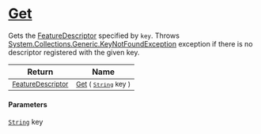 # [Get](./FeatureDescriptor-100663417.md)

Gets the [FeatureDescriptor](https://github.com/hargitomi97/sigstat/blob/master/docs/md/SigStat/Common/FeatureDescriptor.md) specified by `key`.  Throws [System.Collections.Generic.KeyNotFoundException](https://docs.microsoft.com/en-us/dotnet/api/System.Collections.Generic.KeyNotFoundException) exception if there is no descriptor registered with the given key.

| Return | Name | 
| --- | --- | 
| <sub>[FeatureDescriptor](./../FeatureDescriptor.md)</sub>| <sub>[Get](./FeatureDescriptor-100663417.md) ( [`String`](https://docs.microsoft.com/en-us/dotnet/api/System.String) key )</sub>| <br>


#### Parameters
[`String`](https://docs.microsoft.com/en-us/dotnet/api/System.String) key